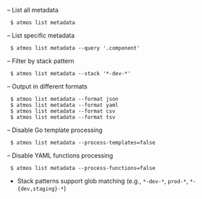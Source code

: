 – List all metadata
```
 $ atmos list metadata
```

– List specific metadata
```
 $ atmos list metadata --query '.component'
```

– Filter by stack pattern
```
 $ atmos list metadata --stack '*-dev-*'
```

– Output in different formats
```
 $ atmos list metadata --format json
 $ atmos list metadata --format yaml
 $ atmos list metadata --format csv
 $ atmos list metadata --format tsv
```

– Disable Go template processing
```
 $ atmos list metadata --process-templates=false
```

– Disable YAML functions processing
```
 $ atmos list metadata --process-functions=false
```

- Stack patterns support glob matching (e.g., `*-dev-*`, `prod-*`, `*-{dev,staging}-*`)
